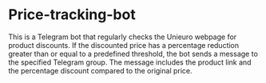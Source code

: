 # Price-tracking-bot
This is a Telegram bot that regularly checks the Unieuro webpage for product discounts. If the discounted price has a percentage reduction greater than or equal to a predefined threshold, the bot sends a message to the specified Telegram group. The message includes the product link and the percentage discount compared to the original price.
